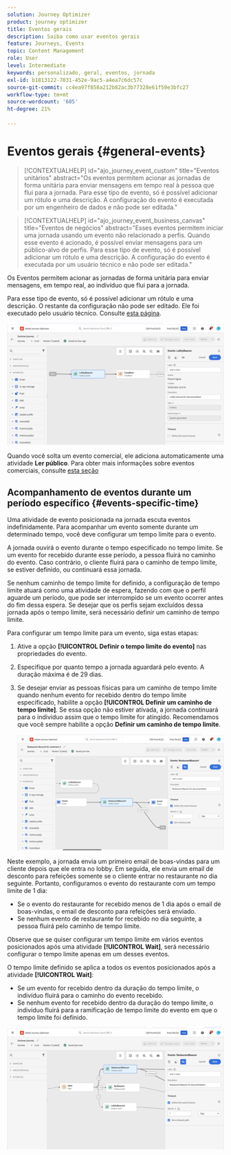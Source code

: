 ```yaml
---
solution: Journey Optimizer
product: journey optimizer
title: Eventos gerais
description: Saiba como usar eventos gerais
feature: Journeys, Events
topic: Content Management
role: User
level: Intermediate
keywords: personalizado, geral, eventos, jornada
exl-id: b1813122-7031-452e-9ac5-a4ea7c6dc57c
source-git-commit: cc4ea97f858a212b82ac3b77328e61f59e3bfc27
workflow-type: tm+mt
source-wordcount: '605'
ht-degree: 21%

---
```


# Eventos gerais {#general-events}

>[!CONTEXTUALHELP]
>id="ajo_journey_event_custom"
>title="Eventos unitários"
>abstract="Os eventos permitem acionar as jornadas de forma unitária para enviar mensagens em tempo real à pessoa que flui para a jornada. Para esse tipo de evento, só é possível adicionar um rótulo e uma descrição. A configuração do evento é executada por um engenheiro de dados e não pode ser editada."

>[!CONTEXTUALHELP]
>id="ajo_journey_event_business_canvas"
>title="Eventos de negócios"
>abstract="Esses eventos permitem iniciar uma jornada usando um evento não relacionado a perfis. Quando esse evento é acionado, é possível enviar mensagens para um público-alvo de perfis. Para esse tipo de evento, só é possível adicionar um rótulo e uma descrição. A configuração do evento é executada por um usuário técnico e não pode ser editada."

Os Eventos permitem acionar as jornadas de forma unitária para enviar mensagens, em tempo real, ao indivíduo que flui para a jornada.

Para esse tipo de evento, só é possível adicionar um rótulo e uma descrição. O restante da configuração não pode ser editado. Ele foi executado pelo usuário técnico. Consulte [esta página](../event/about-events.md).

![](assets/general-events.png)

Quando você solta um evento comercial, ele adiciona automaticamente uma atividade **Ler público**. Para obter mais informações sobre eventos comerciais, consulte [esta seção](../event/about-events.md)

## Acompanhamento de eventos durante um período específico {#events-specific-time}

Uma atividade de evento posicionada na jornada escuta eventos indefinidamente. Para acompanhar um evento somente durante um determinado tempo, você deve configurar um tempo limite para o evento.

A jornada ouvirá o evento durante o tempo especificado no tempo limite. Se um evento for recebido durante esse período, a pessoa fluirá no caminho do evento. Caso contrário, o cliente fluirá para o caminho de tempo limite, se estiver definido, ou continuará essa jornada.

Se nenhum caminho de tempo limite for definido, a configuração de tempo limite atuará como uma atividade de espera, fazendo com que o perfil aguarde um período, que pode ser interrompido se um evento ocorrer antes do fim dessa espera. Se desejar que os perfis sejam excluídos dessa jornada após o tempo limite, será necessário definir um caminho de tempo limite.

Para configurar um tempo limite para um evento, siga estas etapas:

1. Ative a opção **[!UICONTROL Definir o tempo limite do evento]** nas propriedades do evento.

1. Especifique por quanto tempo a jornada aguardará pelo evento. A duração máxima é de 29 dias.

1. Se desejar enviar as pessoas físicas para um caminho de tempo limite quando nenhum evento for recebido dentro do tempo limite especificado, habilite a opção **[!UICONTROL Definir um caminho de tempo limite]**. Se essa opção não estiver ativada, a jornada continuará para o indivíduo assim que o tempo limite for atingido. Recomendamos que você sempre habilite a opção **Definir um caminho de tempo limite**.

   ![](assets/event-timeout.png)

Neste exemplo, a jornada envia um primeiro email de boas-vindas para um cliente depois que ele entra no lobby. Em seguida, ele envia um email de desconto para refeições somente se o cliente entrar no restaurante no dia seguinte. Portanto, configuramos o evento do restaurante com um tempo limite de 1 dia:

* Se o evento do restaurante for recebido menos de 1 dia após o email de boas-vindas, o email de desconto para refeições será enviado.
* Se nenhum evento de restaurante for recebido no dia seguinte, a pessoa fluirá pelo caminho de tempo limite.

Observe que se quiser configurar um tempo limite em vários eventos posicionados após uma atividade **[!UICONTROL Wait]**, será necessário configurar o tempo limite apenas em um desses eventos.

O tempo limite definido se aplica a todos os eventos posicionados após a atividade **[!UICONTROL Wait]**:

* Se um evento for recebido dentro da duração do tempo limite, o indivíduo fluirá para o caminho do evento recebido.
* Se nenhum evento for recebido dentro da duração do tempo limite, o indivíduo fluirá para a ramificação de tempo limite do evento em que o tempo limite foi definido.

![](assets/event-timeout-group.png)
